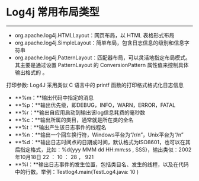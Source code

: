 # Log4j 常用布局类型

---

* org.apache.log4j.HTMLLayout：网页布局，以 HTML 表格形式布局
* org.apache.log4j.SimpleLayout：简单布局，包含日志信息的级别和信息字符串
* org.apache.log4j.PatternLayout：匹配器布局，可以灵活地指定布局模式。其主要是通过设置 PatternLayout 的 ConversionPattern 属性值来控制具体输出格式的 。

打印参数: Log4J 采用类似 C 语言中的 printf 函数的打印格式格式化日志信息

* **%m：**输出代码中指定的消息
* **%p：**输出优先级，即DEBUG，INFO，WARN，ERROR，FATAL 
* **%r：**输出自应用启动到输出该log信息耗费的毫秒数 
* **%c：**输出所属的类目，通常就是所在类的全名 
* **%t：**输出产生该日志事件的线程名 
* **%n：**输出一个回车换行符，Windows平台为“/r/n”，Unix平台为“/n” 
* **%d：**输出日志时间点的日期或时间，默认格式为ISO8601，也可以在其后指定格式，比如：%d{yyy MMM dd HH:mm:ss , SSS}，输出类似：2002年10月18日  22 ： 10 ： 28 ， 921  
* **%l：**输出日志事件的发生位置，包括类目名、发生的线程，以及在代码中的行数。举例：Testlog4.main(TestLog4.java: 10 ) 